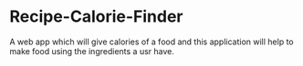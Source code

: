 # Recipe-Calorie-Finder
A web app which will give calories of a food and this application will help to make food using the ingredients a usr have.

